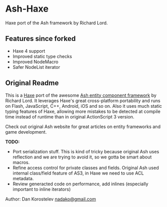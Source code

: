 # Ash-Haxe

Haxe port of the Ash framework by Richard Lord.

## Features since forked

 * Haxe 4 support
 * Improved static type checks
 * Improved NodeMacro
 * Safer NodeList iterator

## Original Readme

This is a [Haxe](http://haxe.org/) port of the awesome [Ash entity component framework](https://www.richardlord.net/ash/) by Richard Lord.
It leverages Haxe's great cross-platform portability and runs on Flash, JavaScript, C++, Android, iOS and so on.
Also it uses much static typing features of Haxe, allowing more mistakes to be detected at compile time instead
of runtime than in original ActionScript 3 version.

Check out original Ash website for great articles on entity frameworks and game development.

**TODO:**

 * Port serialization stuff. This is kind of tricky because original Ash uses reflection and we are trying to avoid it, so we gotta be smart about macros.
 * Refine access control for private classes and fields. Original Ash used internal class/field feature of AS3, in Haxe we need to use ACL metadata.
 * Review generacted code on performance, add inlines (especially important to inline iterators)

Author: Dan Korostelev <nadako@gmail.com>

